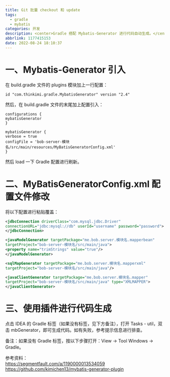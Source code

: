 ```yaml
---
title: Git 批量 checkout 和 update
tags:
  - gradle
  - mybatis
categories: 开发
description: <center>Gradle 搭配 Mybatis-Generator 进行代码自动生成。</center>
abbrlink: 1177415153
date: 2022-08-24 18:10:37
---
```

# 一、Mybatis-Generator 引入

在 build.gradle 文件的 plugins 模块加上一行配置：
```
id "com.thinkimi.gradle.MybatisGenerator" version "2.4"
```

然后，在 build.gradle 文件的末尾加上配置引入：
```
configurations {
mybatisGenerator
}

mybatisGenerator {
verbose = true
configFile = 'bob-server-模块名/src/main/resources/MyBatisGeneratorConfig.xml'
}
```
然后 load 一下 Gradle 配置进行刷新。

# 二、MyBatisGeneratorConfig.xml 配置文件修改

将以下配置进行粘贴覆盖：
```xml
<jdbcConnection driverClass="com.mysql.jdbc.Driver"
connectionURL="jdbc:mysql://db" userId="username" password="password">
</jdbcConnection>

<javaModelGenerator targetPackage="me.bob.server.模块名.mapperbean"
targetProject="bob-server-模块名/src/main/java">
<property name="trimStrings" value="true"/>
</javaModelGenerator>

<sqlMapGenerator targetPackage="me.bob.server.模块名.mapperxml"
targetProject="bob-server-模块名/src/main/java"/>

<javaClientGenerator targetPackage="me.bob.server.模块名.mapper"
targetProject="bob-server-模块名/src/main/java" type="XMLMAPPER">
</javaClientGenerator>
```

# 三、使用插件进行代码生成

点击 IDEA 的 Gradle 标签（如果没有标签，见下方备注），打开 Tasks - util，双击 mbGenerator，即可生成代码。如有失败，参考提示信息进行排查。  

备注：如果没有 Gradle 标签，按以下步骤打开：View -> Tool Windows -> Gradle。



参考资料：  
https://segmentfault.com/a/1190000013534059  
https://github.com/kimichen13/mybatis-generator-plugin